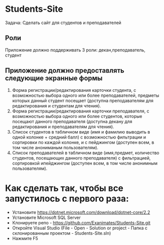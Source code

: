 # Students-Site

Задача: Сделать сайт для студентов и преподавателей

## Роли

Приложение   должно   поддерживать   3   роли:   декан,преподаватель, студент

## Приложение должно предоставлять следующие экранные формы

1. Форма регистрации/редактирования карточки студента, с возможностью выбора одного или более преподавателей,   предметы   которых   данный   студент посещает (доступна преподавателям для редактирования и студентам для чтения).
2. Форма   регистрации/редактирования   карточки преподавателя, с возможностью выбора одного или более   студентов,   которые   посещают   данного преподавателя (доступна декану для редактирования и преподавателям для чтения).
3. Список студентов в табличном виде (имя и фамилию выводить в одной колонке + средний балл) с возможностью фильтрации и сортировки по каждой колонке, и с пейджингом (доступен всем, в том числе анониманым пользователям).
4. Список   преподавателей   в   табличном   виде   (имя,предмет, количество студентов, посещающих данного преподавателя) с фильтрацией, сортировкой ипейджингом (доступен всем, в том числе анонимным пользователям).

# Как сделать так, чтобы все запустилось с первого раза:
- Установите https://dotnet.microsoft.com/download/dotnet-core/2.2
- Установите Microsoft SQL Server
- Клонируете репо - https://github.com/Exanimates/Students-Site.git
- Откройте Visual Studio (File - Open - Solution or project - Папка с склонированным проектом - Students-Site.sln)
- Нажмите F5
